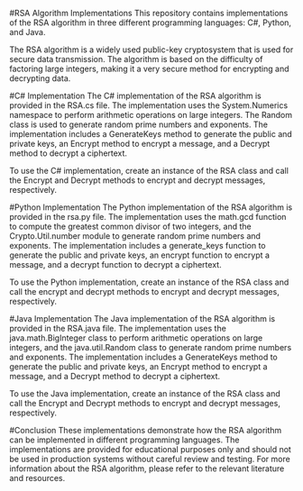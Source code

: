 #RSA Algorithm Implementations
This repository contains implementations of the RSA algorithm in three different programming languages: C#, Python, and Java.

The RSA algorithm is a widely used public-key cryptosystem that is used for secure data transmission. The algorithm is based on the difficulty of factoring large integers, making it a very secure method for encrypting and decrypting data.

#C# Implementation
The C# implementation of the RSA algorithm is provided in the RSA.cs file. The implementation uses the System.Numerics namespace to perform arithmetic operations on large integers. The Random class is used to generate random prime numbers and exponents. The implementation includes a GenerateKeys method to generate the public and private keys, an Encrypt method to encrypt a message, and a Decrypt method to decrypt a ciphertext.

To use the C# implementation, create an instance of the RSA class and call the Encrypt and Decrypt methods to encrypt and decrypt messages, respectively.

#Python Implementation
The Python implementation of the RSA algorithm is provided in the rsa.py file. The implementation uses the math.gcd function to compute the greatest common divisor of two integers, and the Crypto.Util.number module to generate random prime numbers and exponents. The implementation includes a generate_keys function to generate the public and private keys, an encrypt function to encrypt a message, and a decrypt function to decrypt a ciphertext.

To use the Python implementation, create an instance of the RSA class and call the encrypt and decrypt methods to encrypt and decrypt messages, respectively.

#Java Implementation
The Java implementation of the RSA algorithm is provided in the RSA.java file. The implementation uses the java.math.BigInteger class to perform arithmetic operations on large integers, and the java.util.Random class to generate random prime numbers and exponents. The implementation includes a GenerateKeys method to generate the public and private keys, an Encrypt method to encrypt a message, and a Decrypt method to decrypt a ciphertext.

To use the Java implementation, create an instance of the RSA class and call the Encrypt and Decrypt methods to encrypt and decrypt messages, respectively.

#Conclusion
These implementations demonstrate how the RSA algorithm can be implemented in different programming languages. The implementations are provided for educational purposes only and should not be used in production systems without careful review and testing. For more information about the RSA algorithm, please refer to the relevant literature and resources.
